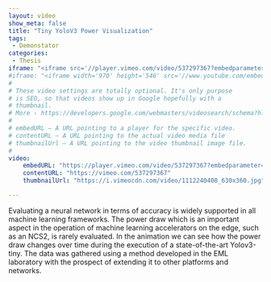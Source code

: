 ```yaml
---
layout: video
show_meta: false
title: "Tiny YoloV3 Power Visualization"
tags:
 - Demonstator
categories:
 - Thesis
iframe: "<iframe src='//player.vimeo.com/video/537297367?embedparameter=value' width='970' height='546' frameborder='0' allowfullscreen></iframe>"
#iframe: "<iframe width='970' height='546' src='//www.youtube.com/embed/WoHxoz_0ykI' frameborder='0' allowfullscreen></iframe>"
#
# These video settings are totally optional. It's only purpose
# is SEO, so that videos show up in Google hopefully with a 
# thumbnail.
# More › https://developers.google.com/webmasters/videosearch/schema?hl=en&rd=1
#
# embedURL – A URL pointing to a player for the specific video.
# contentURL – A URL pointing to the actual video media file
# thumbnailUrl – A URL pointing to the video thumbnail image file.
#
video:
    embedURL: "https://player.vimeo.com/video/537297367?embedparameter=value"
    contentURL: "https://vimeo.com/537297367"
    thumbnailUrl: "https://i.vimeocdn.com/video/1112240408_630x360.jpg"

---
```

<!--more-->

Evaluating a neural network in terms of accuracy is widely supported in all machine learning frameworks. The power draw which is an important aspect in the operation of machine learning accelerators on the edge, such as an NCS2, is rarely evaluated. In the animation we can see how the power draw changes over time during the execution of a state-of-the-art Yolov3-tiny. The data was gathered using a method developed in the EML laboratory with the prospect of extending it to other platforms and networks.